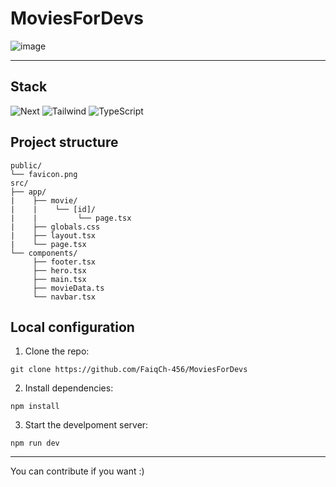# MoviesForDevs
![image](https://github.com/user-attachments/assets/9d774555-6bc7-48e6-b13e-af1fbb45a756)

---

## **Stack**  
![Next](https://img.shields.io/badge/Next-171717?logo=next.js&logoColor=white)
![Tailwind](https://img.shields.io/badge/Tailwind_CSS-38B2AC?logo=tailwind-css&logoColor=white)
![TypeScript](https://img.shields.io/badge/TypeScript-3178C6?logo=typescript&logoColor=white)

## **Project structure**
```
public/
└── favicon.png
src/
├── app/
|    ├── movie/
|    |    └── [id]/
|    |         └── page.tsx
|    ├── globals.css
|    ├── layout.tsx
|    └── page.tsx
└── components/
     ├── footer.tsx
     ├── hero.tsx
     ├── main.tsx
     ├── movieData.ts
     └── navbar.tsx
```

## **Local configuration** 
1. Clone the repo:  
```
git clone https://github.com/FaiqCh-456/MoviesForDevs
```
2. Install dependencies:
```  
npm install
```
3. Start the develpoment server:
```  
npm run dev
```
---
You can contribute if you want :)
